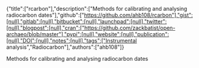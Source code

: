{"title":["rcarbon"],"description":["Methods for calibrating and analysing radiocarbon dates"],"github":["https://github.com/ahb108/rcarbon"],"gist":[null],"gitlab":[null],"bitbucket":[null],"launchpad":[null],"twitter":[null],"blogpost":[null],"cran":["https://github.com/zackbatist/open-archaeo/blob/master"],"pypi":[null],"website":[null],"publication":[null],"DOI":[null],"notes":[null],"tags":["Instrumental analysis","Radiocarbon"],"authors":["ahb108"]}

Methods for calibrating and analysing radiocarbon dates
